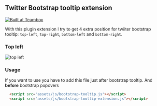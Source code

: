 ## Twitter Bootstrap tooltip extension
<a href="http://teambox.com"><img alt="Built at Teambox" src="http://i.imgur.com/hqNPlHe.png"/></a>

With this plugin extension I try to get 4 extra position for twiiter bootstrap tooltip: `top-left`, `top-right`, `bottom-left` and `bottom-right`.

### Top left
![top left](https://github.com/andresgutgon/bootstrap-tooltip-extension/example/images/top-left.png)

### Usage
If you want to use you have to add this file just after bootstrap tooltip. And **before** bootstrap popovers

```html
  <script src="assets/js/bootstrap-tooltip.js"></script>
  <script src="assets/js/bootstrap-tooltip-extension.js"></script>
```
